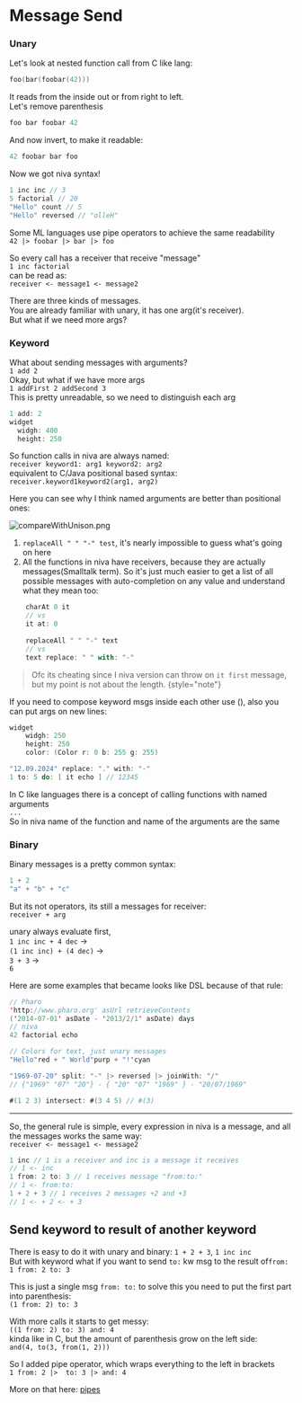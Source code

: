# Message Send


### Unary


Let's look at nested function call from C like lang:
```C
foo(bar(foobar(42)))
```

It reads from the inside out or from right to left.  
Let's remove parenthesis
```C
foo bar foobar 42 
```
And now invert, to make it readable:
```Scala
42 foobar bar foo
```



Now we got niva syntax!
```Scala
1 inc inc // 3
5 factorial // 20
"Hello" count // 5
"Hello" reversed // "olleH"
```

Some ML languages use pipe operators to achieve the same readability  
`42 |> foobar |> bar |> foo`


So every call has a receiver that receive "message"  
`1 inc factorial`  
can be read as:  
`receiver <- message1 <- message2`

There are three kinds of messages.  
You are already familiar with unary, it has one arg(it's receiver).  
But what if we need more args?

### Keyword


What about sending messages with arguments?   
`1 add 2`  
Okay, but what if we have more args  
`1 addFirst 2 addSecond 3`  
This is pretty unreadable, so we need to distinguish each arg  
```Scala
1 add: 2
widget 
  widgh: 400
  height: 250
```

So function calls in niva are always named:  
`receiver keyword1: arg1 keyword2: arg2`  
equivalent to C/Java positional based syntax:  
`receiver.keyword1keyword2(arg1, arg2)`  

Here you can see why I think named arguments are better than positional ones:

![compareWithUnison.png](compareWithUnison.png)  

1) `replaceAll " " "-" test`, it's nearly impossible to guess what's going on here
2) All the functions in niva have receivers, because they are actually messages(Smalltalk term). 
So it's just much easier to get a list of all possible messages with auto-completion on any value and understand what they mean too:  
```Scala
    charAt 0 it 
    // vs
    it at: 0
    
    replaceAll " " "-" text
    // vs
    text replace: " " with: "-"
```
> Ofc its cheating since I niva version can throw on `it first` message, but my point is not about the length.
{style="note"}



If you need to compose keyword msgs inside each other use (), also you can put args on new lines:   
```Scala
widget 
    widgh: 250 
    height: 250
    color: (Color r: 0 b: 255 g: 255)
```

```C
"12.09.2024" replace: "." with: "-"
1 to: 5 do: [ it echo ] // 12345
```


In C like languages there is a concept of calling functions with named arguments  
`...`  
So in niva name of the function and name of the arguments are the same



### Binary
Binary messages is a pretty common syntax:
```Scala
1 + 2
"a" + "b" + "c"
```
But its not operators, its still a messages for receiver:  
`receiver + arg`

unary always evaluate first,  
`1 inc inc + 4 dec` ->    
`(1 inc inc) + (4 dec)` ->    
`3 + 3` ->  
`6`

Here are some examples that became looks like DSL because of that rule:
```Scala
// Pharo
'http://www.pharo.org' asUrl retrieveContents
('2014-07-01' asDate - '2013/2/1' asDate) days
// niva
42 factorial echo

// Colors for text, just unary messages
"Hello"red + " World"purp + "!"cyan 

"1969-07-20" split: "-" |> reversed |> joinWith: "/"
// {"1969" "07" "20"} - { "20" "07" "1969" } - "20/07/1969"

#(1 2 3) intersect: #(3 4 5) // #(3)
```

----

So, the general rule is simple, every expression in niva is a message, and all the messages works the same way:  
`receiver <- message1 <- message2`  

```Scala
1 inc // 1 is a receiver and inc is a message it receives
// 1 <- inc
1 from: 2 to: 3 // 1 receives message "from:to:"
// 1 <- from:to:
1 + 2 + 3 // 1 receives 2 messages +2 and +3
// 1 <- + 2 <- + 3
```

## Send keyword to result of another keyword  
There is easy to do it with unary and binary: `1 + 2 + 3`, `1 inc inc`  
But with keyword what if you want to send `to:` kw msg to the result of`from:`  
`1 from: 2 to: 3`  

This is just a single msg `from: to:` to solve this you need to put the first part into parenthesis:  
`(1 from: 2) to: 3`  

With more calls it starts to get messy:  
`((1 from: 2) to: 3) and: 4`  
kinda like in C, but the amount of parenthesis grow on the left side:  
`and(4, to(3, from(1, 2)))`   

So I added pipe operator, which wraps everything to the left in brackets  
`1 from: 2 |>  to: 3 |> and: 4`  

More on that here: [pipes](Pipes-and-Cascades.md)